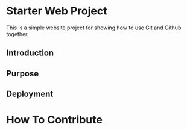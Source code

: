 # Starter Web Project

This is a simple website project for showing how to use Git and Github together.

## Introduction

## Purpose

## Deployment

# How To Contribute